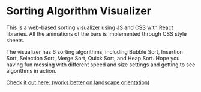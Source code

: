 # Sorting Algorithm Visualizer
This is a web-based sorting visualizer using JS and CSS with React libraries. All the animations of the bars is implemented through CSS style sheets.

The visualizer has 6 sorting algorithms, including Bubble Sort, Insertion Sort, Selection Sort, Merge Sort, Quick Sort, and Heap Sort. Hope you having fun messing with different speed and size settings and getting to see algorithms in action.

[Check it out here: (works better on landscape orientation)](https://aaxding.github.io/Sorting-Algorithm-Visualizer/)
